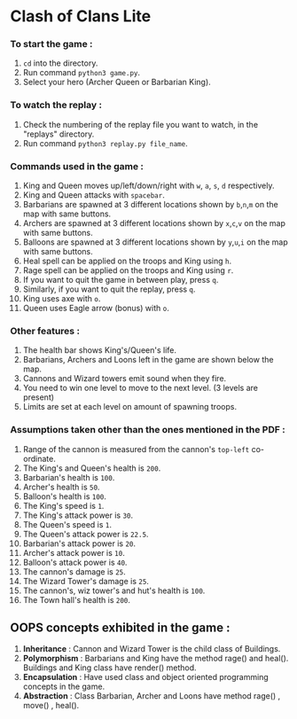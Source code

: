 # **Clash of Clans Lite**

### **To start the game :**

1. `cd` into the directory.
2. Run command `python3 game.py`.
3. Select your hero (Archer Queen or Barbarian King).

### **To watch the replay :**

1. Check the numbering of the replay file you want to watch, in the "replays" directory.
2. Run command `python3 replay.py file_name`.

### **Commands used in the game :**

1. King and Queen moves up/left/down/right with `w`, `a`, `s`, `d` respectively.
2. King and Queen attacks with `spacebar`.
3. Barbarians are spawned at 3 different locations shown by `b`,`n`,`m` on the map with same buttons.
4. Archers are spawned at 3 different locations shown by `x`,`c`,`v` on the map with same buttons.
5. Balloons are spawned at 3 different locations shown by `y`,`u`,`i` on the map with same buttons.
6. Heal spell can be applied on the troops and King using `h`.
7. Rage spell can be applied on the troops and King using `r`.
8. If you want to quit the game in between play, press `q`.
9. Similarly, if you want to quit the replay, press `q`.
10. King uses axe with `o`.
11. Queen uses Eagle arrow (bonus) with `o`.

### **Other features :**

1. The health bar shows King's/Queen's life.
2. Barbarians, Archers and Loons left in the game are shown below the map.
3. Cannons and Wizard towers emit sound when they fire.
4. You need to win one level to move to the next level. (3 levels are present)
5. Limits are set at each level on amount of spawning troops.

### **Assumptions taken other than the ones mentioned in the PDF :**

1. Range of the cannon is measured from the cannon's `top-left` co-ordinate.
2. The King's and Queen's health is `200`.
3. Barbarian's health is `100`.
4. Archer's health is `50`.
5. Balloon's health is `100`.
6. The King's speed is `1`.
7. The King's attack power is `30`.
8. The Queen's speed is `1`.
9. The Queen's attack power is `22.5`.
10. Barbarian's attack power is `20`.
11. Archer's attack power is `10`.
12. Balloon's attack power is `40`.
13. The cannon's damage is `25`.
14. The Wizard Tower's damage is `25`.
15. The cannon's, wiz tower's and hut's health is `100`.
16. The Town hall's health is `200`.

## **OOPS concepts exhibited in the game :**

1. **Inheritance** : 
    Cannon and Wizard Tower is the child class of Buildings.
2. **Polymorphism** :
    Barbarians and King have the method rage() and heal().
    Buildings and King class have render() method.
3. **Encapsulation** : 
    Have used class and object oriented programming concepts in the game.
4. **Abstraction** :
    Class Barbarian, Archer and Loons have method rage() , move() , heal().
